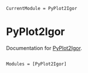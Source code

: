 ```@meta
CurrentModule = PyPlot2Igor
```

# PyPlot2Igor

Documentation for [PyPlot2Igor](https://github.com/MLackner/PyPlot2Igor.jl).

```@index
```

```@autodocs
Modules = [PyPlot2Igor]
```
